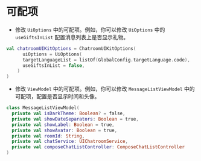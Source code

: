 # 可配项

<Toc />

- 修改 `UiOptions` 中的可配项。例如，你可以修改 `UiOptions` 中的 `useGiftsInList` 配置消息列表上是否显示礼物。

```kotlin
val chatroomUIKitOptions = ChatroomUIKitOptions(
      uiOptions = UiOptions(
      targetLanguageList = listOf(GlobalConfig.targetLanguage.code),
      useGiftsInList = false,
    )
)
```

- 修改 `ViewModel` 中的可配项。例如，你可以修改 `MessageListViewModel` 中的可配项，配置是否显示时间和头像。

```kotlin
class MessageListViewModel(
  private val isDarkTheme: Boolean? = false,
  private val showDateSeparators: Boolean = true,
  private val showLabel: Boolean = true,
  private val showAvatar: Boolean = true,
  private val roomId: String,
  private val chatService: UIChatroomService,
  private val composeChatListController: ComposeChatListController
)
```

